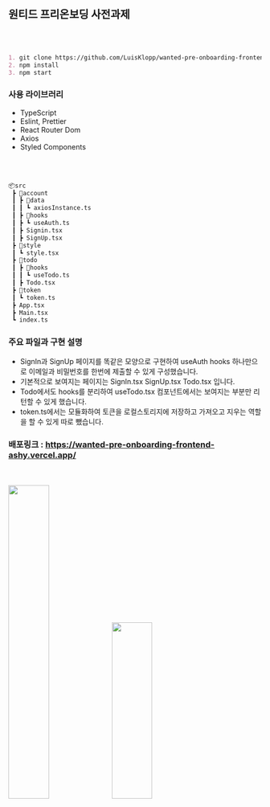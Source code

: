 ## 원티드 프리온보딩 사전과제
<br>
<br>

```md
1. git clone https://github.com/LuisKlopp/wanted-pre-onboarding-frontend.git
2. npm install
3. npm start
```

### 사용 라이브러리
* TypeScript
* Eslint, Prettier
* React Router Dom
* Axios
* Styled Components

<br>
<br>

```bash
📦src
 ┣ 📂account
 ┃ ┣ 📂data
 ┃ ┃ ┗ axiosInstance.ts
 ┃ ┣ 📂hooks
 ┃ ┣ ┗ useAuth.ts
 ┃ ┣ Signin.tsx
 ┃ ┣ SignUp.tsx
 ┣ 📂style
 ┃ ┗ style.tsx
 ┣ 📂todo
 ┃ ┣ 📂hooks
 ┃ ┃ ┗ useTodo.ts
 ┃ ┣ Todo.tsx
 ┣ 📂token
 ┃ ┗ token.ts
 ┣ App.tsx
 ┣ Main.tsx
 ┗ index.ts
```

### 주요 파일과 구현 설명
* SignIn과 SignUp 페이지를 똑같은 모양으로 구현하여 useAuth hooks 하나만으로 이메일과 비밀번호를 한번에 제출할 수 있게 구성했습니다.
* 기본적으로 보여지는 페이지는 SignIn.tsx SignUp.tsx Todo.tsx 입니다.
* Todo에서도 hooks를 분리하여 useTodo.tsx 컴포넌트에서는 보여지는 부분만 리턴할 수 있게 했습니다.
* token.ts에서는 모듈화하여 토큰을 로컬스토리지에 저장하고 가져오고 지우는 역할을 할 수 있게 따로 뺐습니다.

### 배포링크 : https://wanted-pre-onboarding-frontend-ashy.vercel.app/

<br>
<br>

<img src= "https://user-images.githubusercontent.com/108189281/231074381-ccb6fb9c-2bb6-4ee4-8d83-984f206dd538.gif" width="40%" height="40%">
<img src= "https://user-images.githubusercontent.com/108189281/231075537-a71be786-9879-4925-8f2f-22ffb2ee6e13.gif" width="40%" height="30%">
